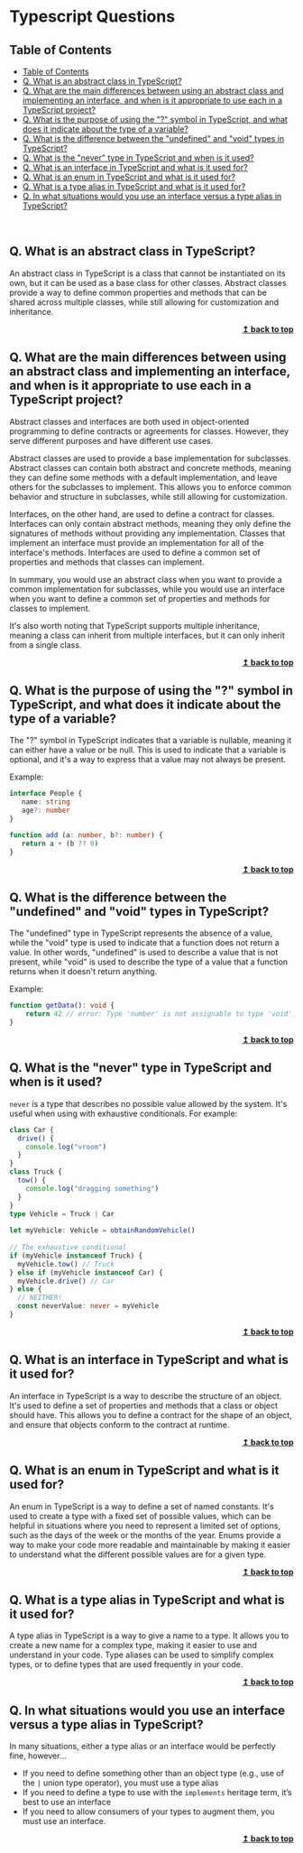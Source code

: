  # Typescript Questions <!-- omit from toc -->

## Table of Contents
- [Table of Contents](#table-of-contents)
- [Q. What is an abstract class in TypeScript?](#q-what-is-an-abstract-class-in-typescript)
- [Q. What are the main differences between using an abstract class and implementing an interface, and when is it appropriate to use each in a TypeScript project?](#q-what-are-the-main-differences-between-using-an-abstract-class-and-implementing-an-interface-and-when-is-it-appropriate-to-use-each-in-a-typescript-project)
- [Q. What is the purpose of using the "?" symbol in TypeScript, and what does it indicate about the type of a variable?](#q-what-is-the-purpose-of-using-the--symbol-in-typescript-and-what-does-it-indicate-about-the-type-of-a-variable)
- [Q. What is the difference between the "undefined" and "void" types in TypeScript?](#q-what-is-the-difference-between-the-undefined-and-void-types-in-typescript)
- [Q. What is the "never" type in TypeScript and when is it used?](#q-what-is-the-never-type-in-typescript-and-when-is-it-used)
- [Q. What is an interface in TypeScript and what is it used for?](#q-what-is-an-interface-in-typescript-and-what-is-it-used-for)
- [Q. What is an enum in TypeScript and what is it used for?](#q-what-is-an-enum-in-typescript-and-what-is-it-used-for)
- [Q. What is a type alias in TypeScript and what is it used for?](#q-what-is-a-type-alias-in-typescript-and-what-is-it-used-for)
- [Q. In what situations would you use an interface versus a type alias in TypeScript?](#q-in-what-situations-would-you-use-an-interface-versus-a-type-alias-in-typescript)

<br>


## Q. What is an abstract class in TypeScript?

An abstract class in TypeScript is a class that cannot be instantiated on its own, but it can be used as a base class for other classes. Abstract classes provide a way to define common properties and methods that can be shared across multiple classes, while still allowing for customization and inheritance.

<div align="right">
    <b><a href="#table-of-contents">↥ back to top</a></b>
</div>

## Q. What are the main differences between using an abstract class and implementing an interface, and when is it appropriate to use each in a TypeScript project?

Abstract classes and interfaces are both used in object-oriented programming to define contracts or agreements for classes. However, they serve different purposes and have different use cases.

Abstract classes are used to provide a base implementation for subclasses. Abstract classes can contain both abstract and concrete methods, meaning they can define some methods with a default implementation, and leave others for the subclasses to implement. This allows you to enforce common behavior and structure in subclasses, while still allowing for customization.

Interfaces, on the other hand, are used to define a contract for classes. Interfaces can only contain abstract methods, meaning they only define the signatures of methods without providing any implementation. Classes that implement an interface must provide an implementation for all of the interface's methods. Interfaces are used to define a common set of properties and methods that classes can implement.

In summary, you would use an abstract class when you want to provide a common implementation for subclasses, while you would use an interface when you want to define a common set of properties and methods for classes to implement.

It's also worth noting that TypeScript supports multiple inheritance, meaning a class can inherit from multiple interfaces, but it can only inherit from a single class.

<div align="right">
    <b><a href="#table-of-contents">↥ back to top</a></b>
</div>

## Q. What is the purpose of using the "?" symbol in TypeScript, and what does it indicate about the type of a variable?

 The "?" symbol in TypeScript indicates that a variable is nullable, meaning it can either have a value or be null. This is used to indicate that a variable is optional, and it's a way to express that a value may not always be present.

 Example:
 ```ts
 interface People {
    name: string
    age?: number
 }

 function add (a: number, b?: number) {
    return a + (b ?? 0)
 }
 ```

 <div align="right">
    <b><a href="#table-of-contents">↥ back to top</a></b>
</div>

## Q. What is the difference between the "undefined" and "void" types in TypeScript?

The "undefined" type in TypeScript represents the absence of a value, while the "void" type is used to indicate that a function does not return a value. In other words, "undefined" is used to describe a value that is not present, while "void" is used to describe the type of a value that a function returns when it doesn't return anything.

Example:
```ts
function getData(): void {
    return 42 // error: Type 'number' is not assignable to type 'void'.
}
```

<div align="right">
    <b><a href="#table-of-contents">↥ back to top</a></b>
</div>

## Q. What is the "never" type in TypeScript and when is it used?
`never` is a type that describes no possible value allowed by the system. It's useful when using with exhaustive conditionals. For example:
```ts
class Car {
  drive() {
    console.log("vroom")
  }
}
class Truck {
  tow() {
    console.log("dragging something")
  }
}
type Vehicle = Truck | Car
 
let myVehicle: Vehicle = obtainRandomVehicle()
 
// The exhaustive conditional
if (myVehicle instanceof Truck) {
  myVehicle.tow() // Truck
} else if (myVehicle instanceof Car) {
  myVehicle.drive() // Car
} else {
  // NEITHER!
  const neverValue: never = myVehicle
}
```

<div align="right">
    <b><a href="#table-of-contents">↥ back to top</a></b>
</div>

## Q. What is an interface in TypeScript and what is it used for?

An interface in TypeScript is a way to describe the structure of an object. It's used to define a set of properties and methods that a class or object should have. This allows you to define a contract for the shape of an object, and ensure that objects conform to the contract at runtime.

<div align="right">
    <b><a href="#table-of-contents">↥ back to top</a></b>
</div>

## Q. What is an enum in TypeScript and what is it used for?

An enum in TypeScript is a way to define a set of named constants. It's used to create a type with a fixed set of possible values, which can be helpful in situations where you need to represent a limited set of options, such as the days of the week or the months of the year. Enums provide a way to make your code more readable and maintainable by making it easier to understand what the different possible values are for a given type.

<div align="right">
    <b><a href="#table-of-contents">↥ back to top</a></b>
</div>

## Q. What is a type alias in TypeScript and what is it used for?

A type alias in TypeScript is a way to give a name to a type. It allows you to create a new name for a complex type, making it easier to use and understand in your code. Type aliases can be used to simplify complex types, or to define types that are used frequently in your code.

<div align="right">
    <b><a href="#table-of-contents">↥ back to top</a></b>
</div>

## Q. In what situations would you use an interface versus a type alias in TypeScript?
In many situations, either a type alias or an interface would be perfectly fine, however…
* If you need to define something other than an object type (e.g., use of the `|` union type operator), you must use a type alias
* If you need to define a type to use with the `implements` heritage term, it’s best to use an interface
* If you need to allow consumers of your types to augment them, you must use an interface.

<div align="right">
    <b><a href="#table-of-contents">↥ back to top</a></b>
</div>